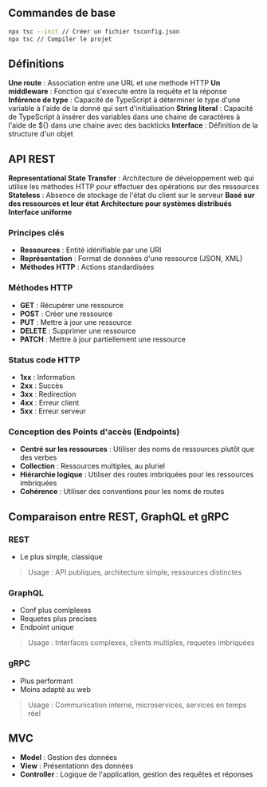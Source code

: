## Commandes de base
```sh
npx tsc --init // Créer un fichier tsconfig.json
npx tsc // Compiler le projet

```

## Définitions
**Une route** : Association entre une URL et une methode HTTP
**Un middleware** : Fonction qui s'execute entre la requête et la réponse
**Inférence de type** : Capacité de TypeScript à déterminer le type d'une variable à l'aide de la donné qui sert d'initialisation
**String literal** : Capacité de TypeScript à insérer des variables dans une chaine de caractères à l'aide de ${} dans une chaine avec des backticks
**Interface** : Définition de la structure d'un objet

## API REST
**Representational State Transfer** : Architecture de développement web qui utilise les méthodes HTTP pour effectuer des opérations sur des ressources
**Stateless** : Absence de stockage de l'état du client sur le serveur
**Basé sur des ressources et leur état**
**Architecture pour systèmes distribués**
**Interface uniforme**

### Principes clés
- **Ressources** : Entité idénifiable par une URI
- **Représentation** : Format de données d'une ressource (JSON, XML)
- **Méthodes HTTP** : Actions standardisées

### Méthodes HTTP
- **GET** : Récupérer une ressource
- **POST** : Créer une ressource
- **PUT** : Mettre à jour une ressource
- **DELETE** : Supprimer une ressource
- **PATCH** : Mettre à jour partiellement une ressource

### Status code HTTP
- **1xx** : Information
- **2xx** : Succès
- **3xx** : Redirection
- **4xx** : Erreur client
- **5xx** : Erreur serveur

### Conception des Points d'accès (Endpoints)
- **Centré sur les ressources** : Utiliser des noms de ressources plutôt que des verbes
- **Collection** : Ressources multiples, au pluriel
- **Hiérarchie logique** : Utiliser des routes imbriquées pour les ressources imbriquées
- **Cohérence** : Utiliser des conventions pour les noms de routes

## Comparaison entre REST, GraphQL et gRPC
### REST
- Le plus simple, classique
> Usage : API publiques, architecture simple, ressources distinctes

### GraphQL
- Conf plus comlplexes
- Requetes plus precises
- Endpoint unique
> Usage : Interfaces complexes, clients multiples, requetes imbriquées

### gRPC
- Plus performant
- Moins adapté au web
> Usage : Communication interne, microservices, services en temps réel


## MVC
- **Model** : Gestion des données
- **View** : Présentationn des données
- **Controller** : Logique de l'application, gestion des requêtes et réponses

